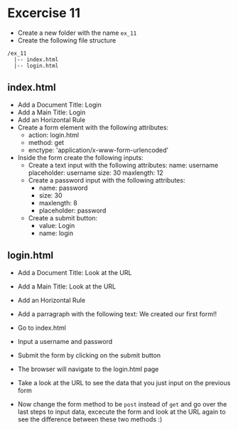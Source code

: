 # Excercise 11

* Create a new folder with the name `ex_11`
* Create the following file structure
```
/ex_11
  |-- index.html
  |-- login.html
```

## index.html
* Add a Document Title: Login
* Add a Main Title: Login
* Add an Horizontal Rule
* Create a form element with the following attributes:
  * action: login.html
  * method: get
  * enctype: 'application/x-www-form-urlencoded'
* Inside the form create the following inputs:
  * Create a text input with the following attributes:
    name: username
    placeholder: username
    size: 30
    maxlength: 12
  * Create a password input with the following attributes:
    * name: password
    * size: 30
    * maxlength: 8
    * placeholder: password
  * Create a submit button:
    * value: Login
    * name: login

## login.html
* Add a Document Title: Look at the URL
* Add a Main Title: Look at the URL
* Add an Horizontal Rule
* Add a parragraph with the following text: We created our first form!!

* Go to index.html
* Input a username and password
* Submit the form by clicking on the submit button
* The browser will navigate to the login.html page
* Take a look at the URL to see the data that you just input on the previous form
* Now change the form method to be `post` instead of `get` and go over the last steps to input data, excecute the form and look at the URL again to see the difference between these two methods :)
